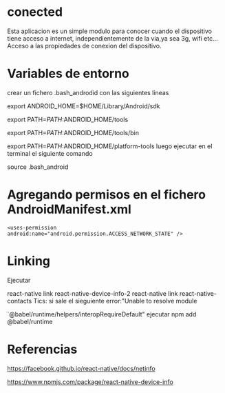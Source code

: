 # conected
Esta aplicacion es un simple modulo para conocer cuando el dispositivo tiene acceso a internet, independientemente de la via,ya sea 3g, wifi etc... Acceso a las propiedades de conexion del dispositivo.
# Variables de entorno
crear un fichero .bash_androdid con las siguientes lineas

export ANDROID_HOME=$HOME/Library/Android/sdk

export PATH=$PATH:$ANDROID_HOME/tools

export PATH=$PATH:$ANDROID_HOME/tools/bin

export PATH=$PATH:$ANDROID_HOME/platform-tools
luego ejecutar en el terminal el siguiente comando

source .bash_android
# Agregando permisos en el fichero AndroidManifest.xml

    <uses-permission android:name="android.permission.ACCESS_NETWORK_STATE" />


# Linking 
Ejecutar

react-native link react-native-device-info-2
react-native link react-native-contacts
Tics:  si sale el sieguiente error:"Unable to resolve module 

`@babel/runtime/helpers/interopRequireDefault" 
ejecutar npm add @babel/runtime
# Referencias
https://facebook.github.io/react-native/docs/netinfo

https://www.npmjs.com/package/react-native-device-info
